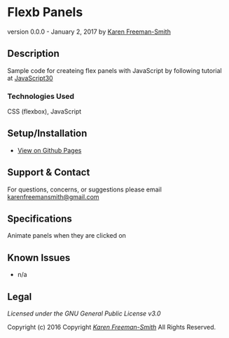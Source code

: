 # Flexb Panels
version 0.0.0 - January 2, 2017
by [Karen Freeman-Smith](https://karenfreemansmith.github.io)

## Description
Sample code for createing flex panels with JavaScript by following tutorial at [JavaScript30](https://github.com/wesbos/JavaScript30)

### Technologies Used
CSS (flexbox), JavaScript

## Setup/Installation
* [View on Github Pages](https://karenfreemansmith.github.io/JS30-Day05-FlexPanels)

## Support & Contact
For questions, concerns, or suggestions please email karenfreemansmith@gmail.com

## Specifications
Animate panels when they are clicked on

## Known Issues
* n/a

## Legal
*Licensed under the GNU General Public License v3.0*

Copyright (c) 2016 Copyright _[Karen Freeman-Smith](https://karenfreemansmith.github.io)_ All Rights Reserved.
